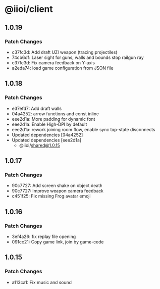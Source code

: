 # @iioi/client

## 1.0.19

### Patch Changes

-   c37fc3d: Add draft UZI weapon (tracing projectiles)
-   74cb6df: Laser sight for guns, walls and bounds stop railgun ray
-   c37fc3d: Fix camera feedback on Y-axis
-   a2eda74: load game configuration from JSON file

## 1.0.18

### Patch Changes

-   e37efd7: Add draft walls
-   04a4252: arrow functions and const inline
-   eee2d1a: More padding for dynamic font
-   eee2d1a: Enable High-DPI by default
-   eee2d1a: rework joining room flow, enable sync top-state disconnects
-   Updated dependencies [04a4252]
-   Updated dependencies [eee2d1a]
    -   @iioi/shared@1.0.15

## 1.0.17

### Patch Changes

-   90c7727: Add screen shake on object death
-   90c7727: Improve weapon camera feedback
-   c451f25: Fix missing Frog avatar emoji

## 1.0.16

### Patch Changes

-   3ef4a26: fix replay file opening
-   091cc21: Copy game link, join by game-code

## 1.0.15

### Patch Changes

-   a113ca1: Fix music and sound
